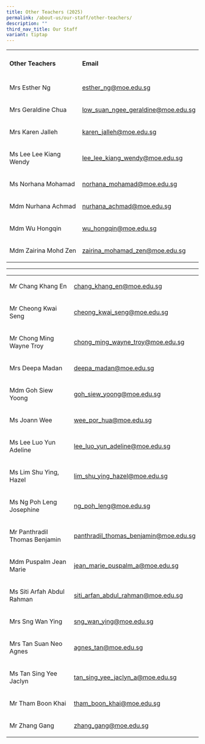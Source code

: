 ```yaml
---
title: Other Teachers (2025)
permalink: /about-us/our-staff/other-teachers/
description: ""
third_nav_title: Our Staff
variant: tiptap
---
```

<table style="minWidth: 50px">
<colgroup>
<col>
<col>
</colgroup>
<tbody>
<tr>
<td rowspan="1" colspan="1">
<h4>Other Teachers</h4>
</td>
<td rowspan="1" colspan="1">
<h4>Email</h4>
</td>
</tr>
<tr>
<td rowspan="1" colspan="1">
<p>Mrs Esther Ng</p>
</td>
<td rowspan="1" colspan="1">
<p><a href="mailto:esther_ng@moe.edu.sg" rel="noopener noreferrer nofollow" target="_blank">esther_ng@moe.edu.sg</a>
</p>
</td>
</tr>
<tr>
<td rowspan="1" colspan="1">
<p>Mrs Geraldine Chua</p>
</td>
<td rowspan="1" colspan="1">
<p><a href="mailto:low_suan_ngee_geraldine@moe.edu.sg" rel="noopener noreferrer nofollow" target="_blank">low_suan_ngee_geraldine@moe.edu.sg</a>
</p>
</td>
</tr>
<tr>
<td rowspan="1" colspan="1">
<p>Mrs Karen Jalleh</p>
</td>
<td rowspan="1" colspan="1">
<p><a href="mailto:karen_jalleh@moe.edu.sg" rel="noopener noreferrer nofollow" target="_blank">karen_jalleh@moe.edu.sg</a>
</p>
</td>
</tr>
<tr>
<td rowspan="1" colspan="1">
<p>Ms Lee Lee Kiang Wendy</p>
</td>
<td rowspan="1" colspan="1">
<p><a href="mailto:lee_lee_kiang_wendy@moe.edu.sg" rel="noopener noreferrer nofollow" target="_blank">lee_lee_kiang_wendy@moe.edu.sg</a>
</p>
</td>
</tr>
<tr>
<td rowspan="1" colspan="1">
<p>Ms Norhana Mohamad</p>
</td>
<td rowspan="1" colspan="1">
<p><a href="mailto:norhana_mohamad@moe.edu.sg" rel="noopener noreferrer nofollow" target="_blank">norhana_mohamad@moe.edu.sg</a>
</p>
</td>
</tr>
<tr>
<td rowspan="1" colspan="1">
<p>Mdm Nurhana Achmad</p>
</td>
<td rowspan="1" colspan="1">
<p><a href="mailto:nurhana_achmad@moe.edu.sg" rel="noopener noreferrer nofollow" target="_blank">nurhana_achmad@moe.edu.sg</a>
</p>
</td>
</tr>
<tr>
<td rowspan="1" colspan="1">
<p>Mdm Wu Hongqin</p>
</td>
<td rowspan="1" colspan="1">
<p><a href="mailto:wu_hongqin@moe.edu.sg" rel="noopener noreferrer nofollow" target="_blank">wu_hongqin@moe.edu.sg</a>
</p>
</td>
</tr>
<tr>
<td rowspan="1" colspan="1">
<p>Mdm Zairina Mohd Zen</p>
</td>
<td rowspan="1" colspan="1">
<p><a href="mailto:zairina_mohamad_zen@moe.edu.sg" rel="noopener noreferrer nofollow" target="_blank">zairina_mohamad_zen@moe.edu.sg</a>
</p>
</td>
</tr>
</tbody>
</table>
<hr>
<p></p>
<table style="minWidth: 50px">
<colgroup>
<col>
<col>
</colgroup>
<tbody>
<tr>
<td rowspan="1" colspan="1">
<p>Mr Chang Khang En</p>
</td>
<td rowspan="1" colspan="1">
<p><a href="mailto:chang_khang_en@moe.edu.sg" rel="noopener noreferrer nofollow" target="_blank">chang_khang_en@moe.edu.sg</a>
</p>
</td>
</tr>
<tr>
<td rowspan="1" colspan="1">
<p>Mr Cheong Kwai Seng</p>
</td>
<td rowspan="1" colspan="1">
<p><a href="mailto:cheong_kwai_seng@moe.edu.sg" rel="noopener noreferrer nofollow" target="_blank">cheong_kwai_seng@moe.edu.sg</a>
</p>
</td>
</tr>
<tr>
<td rowspan="1" colspan="1">
<p>Mr Chong Ming Wayne Troy</p>
</td>
<td rowspan="1" colspan="1">
<p><a href="mailto:chong_ming_wayne_troy@moe.edu.sg" rel="noopener noreferrer nofollow" target="_blank">chong_ming_wayne_troy@moe.edu.sg</a>
</p>
</td>
</tr>
<tr>
<td rowspan="1" colspan="1">
<p>Mrs Deepa Madan</p>
</td>
<td rowspan="1" colspan="1">
<p><a href="mailto:deepa_madan@moe.edu.sg" rel="noopener noreferrer nofollow" target="_blank">deepa_madan@moe.edu.sg</a>
</p>
</td>
</tr>
<tr>
<td rowspan="1" colspan="1">
<p>Mdm Goh Siew Yoong</p>
</td>
<td rowspan="1" colspan="1">
<p><a href="mailto:goh_siew_yoong@moe.edu.sg" rel="noopener noreferrer nofollow" target="_blank">goh_siew_yoong@moe.edu.sg</a>
</p>
</td>
</tr>
<tr>
<td rowspan="1" colspan="1">
<p>Ms Joann Wee</p>
</td>
<td rowspan="1" colspan="1">
<p><a href="mailto:wee_por_hua@moe.edu.sg" rel="noopener noreferrer nofollow" target="_blank">wee_por_hua@moe.edu.sg</a>
</p>
</td>
</tr>
<tr>
<td rowspan="1" colspan="1">
<p>Ms Lee Luo Yun Adeline</p>
</td>
<td rowspan="1" colspan="1">
<p><a href="mailto:lee_luo_yun_adeline@moe.edu.sg" rel="noopener noreferrer nofollow" target="_blank">lee_luo_yun_adeline@moe.edu.sg</a>
</p>
</td>
</tr>
<tr>
<td rowspan="1" colspan="1">
<p>Ms Lim Shu Ying, Hazel</p>
</td>
<td rowspan="1" colspan="1">
<p><a href="mailto:lim_shu_ying_hazel@moe.edu.sg" rel="noopener noreferrer nofollow" target="_blank">lim_shu_ying_hazel@moe.edu.sg</a>
</p>
</td>
</tr>
<tr>
<td rowspan="1" colspan="1">
<p>Ms Ng Poh Leng Josephine</p>
</td>
<td rowspan="1" colspan="1">
<p><a href="mailto:ng_poh_leng@moe.edu.sg" rel="noopener noreferrer nofollow" target="_blank">ng_poh_leng@moe.edu.sg</a>
</p>
</td>
</tr>
<tr>
<td rowspan="1" colspan="1">
<p>Mr Panthradil Thomas Benjamin</p>
</td>
<td rowspan="1" colspan="1">
<p><a href="mailto:panthradil_thomas_benjamin@moe.edu.sg" rel="noopener noreferrer nofollow" target="_blank">panthradil_thomas_benjamin@moe.edu.sg</a>
</p>
</td>
</tr>
<tr>
<td rowspan="1" colspan="1">
<p>Mdm Puspalm Jean Marie</p>
</td>
<td rowspan="1" colspan="1">
<p><a href="mailto:jean_marie_puspalm_a@moe.edu.sg" rel="noopener noreferrer nofollow" target="_blank">jean_marie_puspalm_a@moe.edu.sg</a>
</p>
</td>
</tr>
<tr>
<td rowspan="1" colspan="1">
<p>Ms Siti Arfah Abdul Rahman</p>
</td>
<td rowspan="1" colspan="1">
<p><a href="mailto:siti_arfan_abdul_rahman@moe.edu.sg" rel="noopener noreferrer nofollow" target="_blank">siti_arfan_abdul_rahman@moe.edu.sg</a>
</p>
</td>
</tr>
<tr>
<td rowspan="1" colspan="1">
<p>Mrs Sng Wan Ying</p>
</td>
<td rowspan="1" colspan="1">
<p><a href="mailto:sng_wan_ying@moe.edu.sg" rel="noopener noreferrer nofollow" target="_blank">sng_wan_ying@moe.edu.sg</a>
</p>
</td>
</tr>
<tr>
<td rowspan="1" colspan="1">
<p>Mrs Tan Suan Neo Agnes</p>
</td>
<td rowspan="1" colspan="1">
<p><a href="mailto:agnes_tan@moe.edu.sg" rel="noopener noreferrer nofollow" target="_blank">agnes_tan@moe.edu.sg</a>
</p>
</td>
</tr>
<tr>
<td rowspan="1" colspan="1">
<p>Ms Tan Sing Yee Jaclyn</p>
</td>
<td rowspan="1" colspan="1">
<p><a href="mailto:tan_sing_yee_jaclyn_a@moe.edu.sg" rel="noopener noreferrer nofollow" target="_blank">tan_sing_yee_jaclyn_a@moe.edu.sg</a>
</p>
</td>
</tr>
<tr>
<td rowspan="1" colspan="1">
<p>Mr Tham Boon Khai</p>
</td>
<td rowspan="1" colspan="1">
<p><a href="mailto:tham_boon_khai@moe.edu.sg" rel="noopener noreferrer nofollow" target="_blank">tham_boon_khai@moe.edu.sg</a>
</p>
</td>
</tr>
<tr>
<td rowspan="1" colspan="1">
<p>Mr Zhang Gang</p>
</td>
<td rowspan="1" colspan="1">
<p><a href="mailto:zhang_gang@moe.edu.sg" rel="noopener noreferrer nofollow" target="_blank">zhang_gang@moe.edu.sg</a>
</p>
</td>
</tr>
</tbody>
</table>
<p></p>